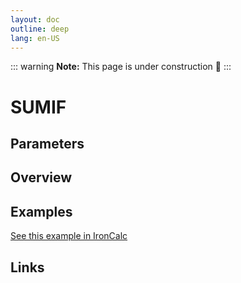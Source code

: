 ```yaml
---
layout: doc
outline: deep
lang: en-US
---
```


::: warning
**Note:** This page is under construction 🚧
:::

# SUMIF

## Parameters

## Overview

## Examples

[See this example in IronCalc](https://app.ironcalc.com/?filename=sumif)

## Links